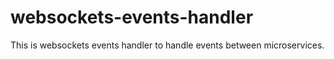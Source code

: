 # websockets-events-handler
This is websockets events handler to handle events between microservices.
